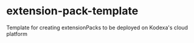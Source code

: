 # extension-pack-template
Template for creating extensionPacks to be deployed on Kodexa's cloud platform
